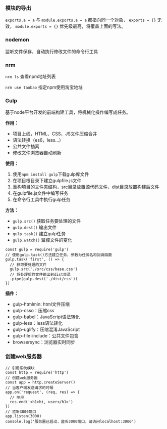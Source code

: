### 模块的导出

`exports.a = a` 与 `module.exports.a = a` 都指向同一个对象，
`exports = {}` 无效，
`module.exports = {}` 优先级最高，将覆盖上面的写法。

### nodemon

监听文件保存，自动执行修改文件的命令行工具

### nrm

`nrm ls` 查看npm地址列表

`nrm use taobao` 指定npm使用淘宝地址

### Gulp

基于node平台开发的前端构建工具，将机械化操作编写成任务。

**作用：**
- 项目上线，HTML、CSS、JS文件压缩合并
- 语法转换（es6，less...）
- 公共文件抽离
- 修改文件浏览器自动刷新

**使用：**
1. 使用`npm install gulp`下载gulp库文件
2. 在项目根目录下建立gulpfile.js文件
3. 重构项目的文件夹结构，src目录放置源代码文件，dist目录放置构建后文件
4. 在gulpfile.js文件中编写任务
5. 在命令行工具中执行gulp任务

**方法：**
- `gulp.src()` 获取任务要处理的文件
- `gulp.dest()` 输出文件
- `gulp.task()` 建立gulp任务
- `gulp.watch()` 监控文件的变化

```
const gulp = require('gulp')
// 使用gulp.task()方法建立任务，参数为任务名和回调函数
gulp.task('first', () => {
  // 获取要处理的文件
  gulp.src('./src/css/base.css')
  // 将处理后的文件输出到dist目录
  .pipe(gulp.dest('./dist/css'))
})
```

**插件：**

- gulp-htmlmin: html文件压缩
- gulp-csso：压缩css
- gulp-babel：JavaScript语法转化
- gulp-less：less语法转化
- gulp-uglify：压缩混淆JavaScript
- gulp-file-include：公共文件包含
- browsersync：浏览器实时同步

### 创建web服务器

```
// 引用系统模块
const http = require('http')
// 创建web服务器
const app = http.createServer()
// 当客户端发送请求的时候
app.on('request', (req, res) => {
  // 响应
  res.end('<h1>hi, user</h1>')
})
// 监听3000端口
app.listen(3000)
console.log('服务器已启动，监听3000端口，请访问localhost:3000')
``` 